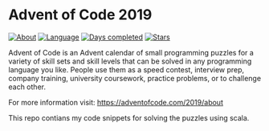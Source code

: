 # Advent of Code 2019
[![About](https://img.shields.io/badge/Advent%20of%20Code-2019-brightgreen)](https://adventofcode.com/2019/about)
[![Language](https://img.shields.io/badge/Language-Scala-darkred)](https://www.scala-lang.org/)
[![Days completed](https://img.shields.io/badge/Days%20completed-9-red)](https://github.com/joblo2213/AdventOfCode2019/tree/master/src/de/ungefroren/adventofcode/y2019)
[![Stars](https://img.shields.io/badge/Stars%20⭐-19-yellow)](https://adventofcode.com/2019/stats)


Advent of Code is an Advent calendar of small programming puzzles for a variety of skill sets and skill levels that can be solved in any programming language you like. People use them as a speed contest, interview prep, company training, university coursework, practice problems, or to challenge each other.

For more information visit: https://adventofcode.com/2019/about

This repo contians my code snippets for solving the puzzles using scala.  